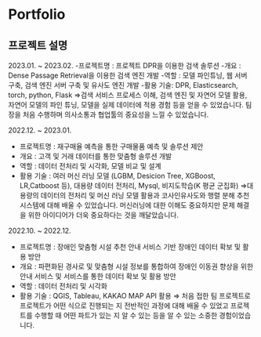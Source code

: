 # Portfolio

## 프로젝트 설명

2023.01. ~ 2023.02.
-프로젝트명 : 프로젝트 DPR을 이용한 검색 솔루션
-개요 : Dense Passage Retrieval을 이용한 검색 엔진 개발
-역할 : 모델 파인튜닝, 웹 서버 구축, 검색 엔진 서버 구축 및 유사도 엔진 개발
-활용 기술:  DPR, Elasticsearch, torch, python, Flask
⇒검색 서비스 프로세스 이해, 검색 엔진 및 자연어 모델 활용, 자연어 모델의 파인 튜닝, 모델을 실제 데이터에 적용 경험 등을 얻을 수 있었습니다. 팀장을 처음 수행하며 의사소통과 협업툴의 중요성을 느낄 수 있었습니다.

2022.12. ~ 2023.01.
- 프로젝트명 : 재구매율 예측을 통한 구매물품 예측 및 솔루션 제안
- 개요 :  고객 및 거래 데이터를 통한 맞춤형 솔루션 개발
- 역할 :  데이터 전처리 및 시각화, 모델 비교 및 설계
- 활용 기술 : 여러 머신 러닝 모델 (LGBM, Desicion Tree, XGBoost, LR,Catboost 등), 대용량 데이터 전처리, Mysql, 비지도학습(K 평균 군집화)
⇒대용량의 데이터의 전처리 및 머신 러닝 모델 활용과 코사인유사도와 행렬 분해 추천시스템에 대해 배울 수 있었습니다. 머신러닝에 대한 이해도 중요하지만 문제 해결을 위한 아이디어가 더욱 중요하다는 것을 깨달았습니다. 

2022.10. ~ 2022.12.
- 프로젝트명 : 장애인 맞춤형 시설 추천 안내 서비스 기반 장애인 데이터 확보 및 활용 방안
- 개요 : 파편화된 경사로 및 맞춤형 시설 정보를 통합하여 장애인 이동권 향상을 위한 안내 서비스 및 서비스를 통한 데이터 확보 및 활용 방안 
- 역할 : 데이터 전처리 및 시각화
- 활용 기술 : QGIS, Tableau, KAKAO MAP API 활용
⇒ 처음 접한 팀 프로젝트로 프로젝트가 어떤 식으로 진행되는 지 전반적인 과정에 대해 배울 수 있었고 프로젝트를 수행할 때 어떤 파트가 있는 지 알 수 있는 등을 알 수 있는 소중한 경험이었습니다.

